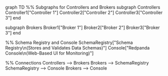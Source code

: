 graph TD
  %% Subgraphs for Controllers and Brokers
  subgraph Controllers
    Controller1["Controller 1"]
    Controller2["Controller 2"]
    Controller3["Controller 3"]
  end

  subgraph Brokers
    Broker1["Broker 1"]
    Broker2["Broker 2"]
    Broker3["Broker 3"]
  end

  %% Schema Registry and Console
  SchemaRegistry["Schema Registry\n(Stores and Validates Data Schemas)"]
  Console["Redpanda Console\n(Web-Based UI for Monitoring)"]

  %% Connections
  Controllers --> Brokers
  Brokers --> SchemaRegistry
  SchemaRegistry --> Console
  Brokers --> Console
